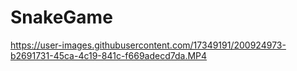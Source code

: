 # SnakeGame

https://user-images.githubusercontent.com/17349191/200924973-b2691731-45ca-4c19-841c-f669adecd7da.MP4

